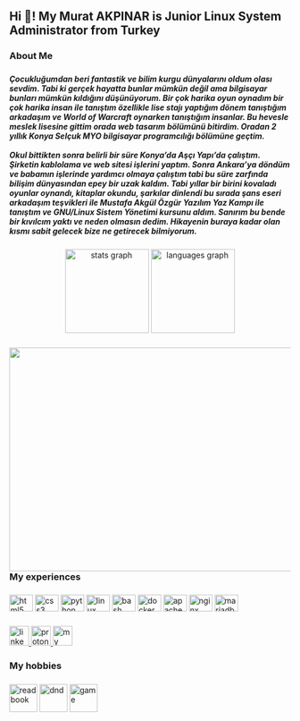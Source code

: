 <h2 align="left">Hi 👋! My Murat AKPINAR is Junior Linux System Administrator from Turkey</h2>

###

<h3 align="left">About Me</h3>

###

<h5 align="left">Çocukluğumdan beri fantastik ve bilim kurgu dünyalarını oldum olası sevdim. Tabi ki gerçek hayatta bunlar mümkün değil ama bilgisayar bunları mümkün kıldığını düşünüyorum. Bir çok harika oyun oynadım bir çok harika insan ile tanıştım özellikle lise stajı yaptığım dönem tanıştığım arkadaşım ve World of Warcraft oynarken tanıştığım insanlar. Bu hevesle meslek lisesine gittim orada web tasarım bölümünü bitirdim. Oradan 2 yıllık Konya Selçuk MYO bilgisayar programcılığı bölümüne geçtim.<br><br>Okul bittikten sonra belirli bir süre Konya’da Aşçı Yapı’da çalıştım. Şirketin kablolama ve web sitesi işlerini yaptım. Sonra Ankara’ya döndüm ve babamın işlerinde yardımcı olmaya çalıştım tabi bu süre zarfında bilişim dünyasından epey bir uzak kaldım. Tabi yıllar bir birini kovaladı oyunlar oynandı, kitaplar okundu, şarkılar dinlendi bu sırada şans eseri arkadaşım teşvikleri ile Mustafa Akgül Özgür Yazılım Yaz Kampı ile tanıştım ve GNU/Linux Sistem Yönetimi kursunu aldım. Sanırım bu bende bir kıvılcım yaktı ve neden olmasın dedim. Hikayenin buraya kadar olan kısmı sabit gelecek bize ne getirecek bilmiyorum.</h5>

###

<div align="center">
  <img src="https://github-readme-stats.vercel.app/api?hide_title=false&hide_rank=false&show_icons=true&include_all_commits=true&count_private=true&disable_animations=false&theme=dracula&locale=en&hide_border=false&username=magwyen" height="150" alt="stats graph"  />
  <img src="https://github-readme-stats.vercel.app/api/top-langs?locale=en&hide_title=false&layout=compact&card_width=320&langs_count=5&theme=dracula&hide_border=false&username=magwyen" height="150" alt="languages graph"  />
</div>

###

<img align="right" height="400" width="640" src="https://64.media.tumblr.com/e92a9472c0062f530e139d1d86abc620/tumblr_ou6ys7IwmU1w86w6ho1_1280.gif"  />

###

<h3 align="left">My experiences</h3>

###

<div align="left">
  <img src="https://cdn.jsdelivr.net/gh/devicons/devicon/icons/html5/html5-original.svg" height="30" width="42" alt="html5 logo"  />
  <img src="https://cdn.jsdelivr.net/gh/devicons/devicon/icons/css3/css3-original.svg" height="30" width="42" alt="css3 logo"  />
  <img src="https://cdn.jsdelivr.net/gh/devicons/devicon/icons/python/python-original.svg" height="30" width="42" alt="python logo"  />
  <img src="https://cdn.jsdelivr.net/gh/devicons/devicon/icons/linux/linux-original.svg" height="30" width="42" alt="linux logo"  />
  <img src="https://cdn.jsdelivr.net/gh/devicons/devicon/icons/bash/bash-original.svg" height="30" width="42" alt="bash logo"  />
  <img src="https://cdn.jsdelivr.net/gh/devicons/devicon/icons/docker/docker-original.svg" height="30" width="42" alt="docker logo"  />
  <img src="https://cdn.jsdelivr.net/gh/devicons/devicon/icons/apache/apache-original.svg" height="30" width="42" alt="apache logo"  />
  <img src="https://cdn.jsdelivr.net/gh/devicons/devicon/icons/nginx/nginx-original.svg" height="30" width="42" alt="nginx logo"  />
  <img src="https://www.vectorlogo.zone/logos/mariadb/mariadb-icon.svg" height="30" width="42" alt="mariadb logo"  />
</div>

###

<div align="left">
  <a href="https://www.linkedin.com/in/akpinarmurat/" target="_blank">
    <img src="https://img.shields.io/static/v1?message=LinkedIn&logo=linkedin&label=&color=0077B5&logoColor=white&labelColor=&style=for-the-badge" height="35" alt="linkedin logo"  />
  </a>
  <a href="mailto:akpinarmurat@protonmail.com" target="_blank">
    <img src="https://img.shields.io/badge/ProtonMail-8B89CC?style=for-the-badge&logo=protonmail&logoColor=white" height="35" alt="protonmail logo"  />
  </a>
  <a href="https://akpinarmurat.com.tr" target="_blank">
    <img src="https://img.shields.io/badge/website-000000?style=for-the-badge&logo=About.me&logoColor=white" height="35" alt="my web site"  />
  </a>
 
</div>

###

<h3 align="left">My hobbies</h3>

###

<div align="left">
  <img src="https://cdn-icons-png.flaticon.com/512/1903/1903162.png" height="50" title="read book" alt="read book"  />
  <img src="https://cdn-icons-png.flaticon.com/512/6836/6836867.png" height="50" title="dnd" alt="dnd"  />
  <a href="https://steamcommunity.com/id/magwyen/" target="_blank"><img src="https://cdn-icons-png.flaticon.com/512/2780/2780137.png" height="50" title="game" alt="game"  /></a>
  
</div>

###

